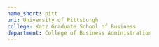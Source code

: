 ```yaml
---
name_short: pitt
uni: University of Pittsburgh
college: Katz Graduate School of Business
department: College of Business Administration
---
```

